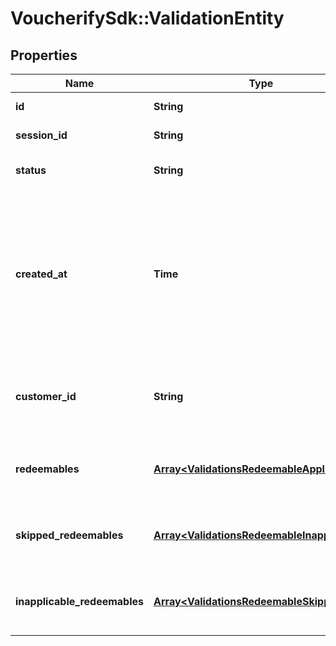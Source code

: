 # VoucherifySdk::ValidationEntity

## Properties

| Name | Type | Description | Notes |
| ---- | ---- | ----------- | ----- |
| **id** | **String** | Unique validation id. | [optional] |
| **session_id** | **String** | Unique session id. | [optional] |
| **status** | **String** | The validation status | [optional] |
| **created_at** | **Time** | Timestamp representing the date and time when the validation was created. The value is shown in the ISO 8601 format. | [optional] |
| **customer_id** | **String** | Unique customer ID of the customer making the purchase. | [optional] |
| **redeemables** | [**Array&lt;ValidationsRedeemableApplicable&gt;**](ValidationsRedeemableApplicable.md) | Lists validation results of each redeemable. | [optional] |
| **skipped_redeemables** | [**Array&lt;ValidationsRedeemableInapplicable&gt;**](ValidationsRedeemableInapplicable.md) | Lists validation results of each redeemable. | [optional] |
| **inapplicable_redeemables** | [**Array&lt;ValidationsRedeemableSkipped&gt;**](ValidationsRedeemableSkipped.md) | Lists validation results of each redeemable. | [optional] |

